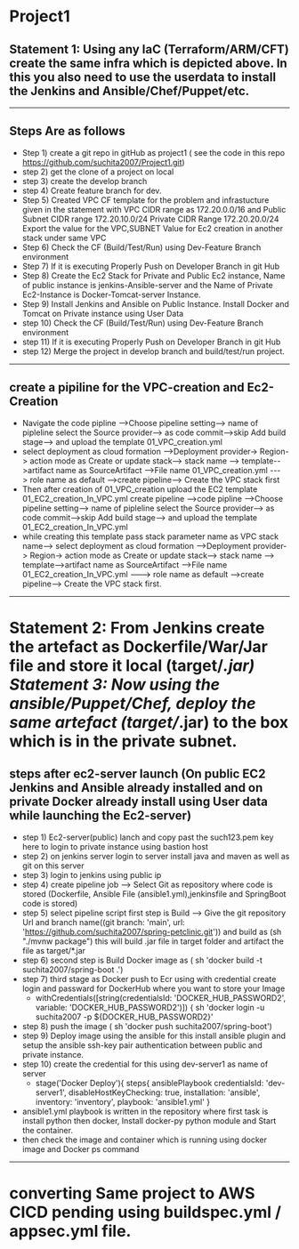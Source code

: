 # Project1
## Statement 1: Using any IaC (Terraform/ARM/CFT) create the same infra which is depicted above. In this you also need to use the userdata to install the Jenkins and Ansible/Chef/Puppet/etc.
    

---------------------------------------------------------------------------------------------------------------
## Steps Are as follows
* Step 1) create a git repo in gitHub as project1 ( see the code in this repo https://github.com/suchita2007/Project1.git)
* step 2) get the clone of a project on local
* step 3) create the develop branch
* step 4) Create feature branch for dev.
* Step 5) Created VPC CF template for the problem and infrastucture given in the statement with VPC CIDR range as 172.20.0.0/16 and Public Subnet CIDR range 172.20.10.0/24 Private CIDR Range 172.20.20.0/24 Export the value for the VPC,SUBNET Value for Ec2 creation in another stack under same VPC
* Step 6) Check the CF (Build/Test/Run) using Dev-Feature Branch environment
* Step 7) If it is executing Properly Push on Developer Branch in git Hub
* Step 8) Create the Ec2 Stack for Private and Public Ec2 instance, Name of public instance is jenkins-Ansible-server and the Name of Private Ec2-Instance is Docker-Tomcat-server Instance.
* Step 9) Install Jenkins and Ansible on Public Instance. Install Docker and Tomcat on Private instance using User Data
* step 10) Check the CF (Build/Test/Run) using Dev-Feature Branch environment
* step 11) If it is executing Properly Push on Developer Branch in git Hub
* step 12) Merge the project in develop branch and build/test/run project.
---------------------------------------------------------------------------------------------------------------
    

## create a pipiline for the VPC-creation and Ec2-Creation
* Navigate the code pipline -->Choose pipeline setting--> name of pipleline select the Source provider--> as code commit-->skip Add build stage--> and upload the template 01_VPC_creation.yml
* select deployment as cloud formation -->Deployment provider-> Region-> action mode as Create or update stack--> stack name --> template-->artifact name as SourceArtifact -->File name 01_VPC_creation.yml  ---> role name as default -->create pipeline--> Create the VPC stack first
* Then after creation of 01_VPC_creation upload the EC2 template 01_EC2_creation_In_VPC.yml create pipeline -->code pipline -->Choose pipeline setting--> name of pipleline select the Source provider--> as code commit-->skip Add build stage--> and upload the template 01_EC2_creation_In_VPC.yml
* while creating this template pass stack parameter name as VPC stack name--> select deployment as cloud formation -->Deployment provider-> Region-> action mode as Create or update stack--> stack name --> template-->artifact name as SourceArtifact -->File name 01_EC2_creation_In_VPC.yml  ---> role name as default -->create pipeline--> Create the VPC stack first.  
    
-------------------------------------------------------------------------------------------------------------------
# Statement 2: From Jenkins create the artefact as Dockerfile/War/Jar file and store it local (target/*.jar) Statement 3: Now using the ansible/Puppet/Chef, deploy the same artefact (target/*.jar) to the box which is in the private subnet.
## steps after ec2-server launch (On public EC2 Jenkins and Ansible already installed and on private Docker already install using User data while launching the Ec2-server)
* step 1) Ec2-server(public) lanch and copy past the such123.pem key here to login to private instance using bastion host
* step 2) on jenkins server login to server install java and maven as well as git on this server
* step 3) login to jenkins using public ip
* step 4) create pipeline job --> Select Git as repository where code is stored (Dockerfile, Ansible File (ansible1.yml),jenkinsfile and SpringBoot code is stored)  
* step 5) select pipeline script first step is Build --> Give the git repository Url and branch name((git branch: 'main', url: 'https://github.com/suchita2007/spring-petclinic.git')) and build as (sh "./mvnw package") this will build .jar file in target folder and artifact the file as target/*.jar
* step 6) second step is Build Docker image as ( sh 'docker build -t suchita2007/spring-boot .')
* step 7) third stage as Docker push to Ecr using with credential create login and passward for DockerHub where you want to store your Image   
  * withCredentials([string(credentialsId: 'DOCKER_HUB_PASSWORD2', variable: 'DOCKER_HUB_PASSWORD2')]) {
                              sh 'docker login -u suchita2007 -p ${DOCKER_HUB_PASSWORD2}'
* step 8) push the image ( sh 'docker push suchita2007/spring-boot') 
* step 9) Deploy image using the ansible for this install ansible plugin and setup the ansible ssh-key pair authentication between public and private instance.
* step 10) create the credential for this using dev-server1 as name of server  
    * stage('Docker Deploy'){
            steps{
              ansiblePlaybook credentialsId: 'dev-server1', disableHostKeyChecking: true, installation: 'ansible', inventory: 'inventory', playbook: 'ansible1.yml'
            }
* ansible1.yml playbook is written in the repository where first task is install python then docker, Install docker-py python module and Start the container.
* then check the image and container which is running using docker image and Docker ps command 
    
-------------------------------------------------------------------------------------------------------------------
# converting Same project to AWS CICD pending using buildspec.yml / appsec.yml file.